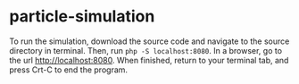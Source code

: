 # particle-simulation

To run the simulation, download the source code and navigate to the source directory in terminal. Then, run `php -S localhost:8080`. In a browser, go to the url [http://localhost:8080](). When finished, return to your terminal tab, and press Crt-C to end the program.